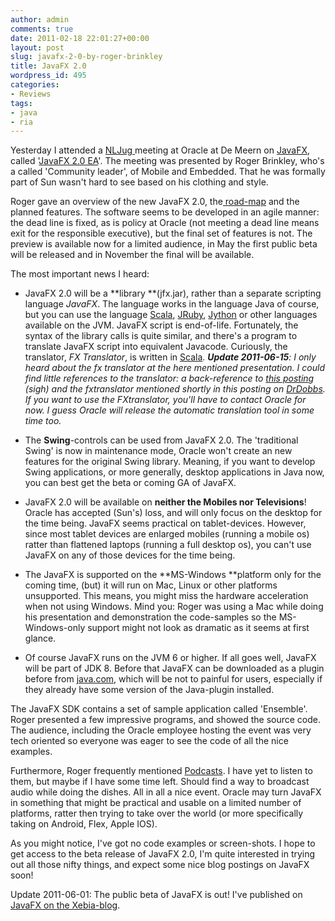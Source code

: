 ```yaml
---
author: admin
comments: true
date: 2011-02-18 22:01:27+00:00
layout: post
slug: javafx-2-0-by-roger-brinkley
title: JavaFX 2.0
wordpress_id: 495
categories:
- Reviews
tags:
- java
- ria
---
```


Yesterday I attended a [NLJug ](http://www.nljug.org/)meeting at Oracle at De Meern on [JavaFX](http://javafx.com/), called '[JavaFX 2.0 EA](http://www.nljug.org/pages/events/content/university_20110217/)'. The meeting was presented by Roger Brinkley, who's a called 'Community leader', of Mobile and Embedded. That he was formally part of Sun wasn't hard to see based on his clothing and style.

Roger gave an overview of the new JavaFX 2.0, the[ road-map](http://javafx.com/roadmap/) and the planned features. The software seems to be developed in an agile manner: the dead line is fixed, as is policy at Oracle (not meeting a dead line means exit for the responsible executive), but the final set of features is not.
The preview is available now for a limited audience, in May the first public beta will be released and in November the final will be available.

<!-- more -->The most important news I heard:



	
  * JavaFX 2.0 will be a **library **(jfx.jar), rather than a separate scripting language _JavaFX_. The language works in the language Java of course, but you can use the language [Scala](http://www.scala-lang.org/), [JRuby](http://jruby.org/), [Jython](http://www.jython.org/) or other languages available on the JVM. JavaFX script is end-of-life. Fortunately, the syntax of the library calls is quite similar, and there's a program to translate JavaFX script into equivalent Javacode. Curiously, the translator, _FX Translator_, is written in [Scala](http://www.scala-lang.org/).
_**Update 2011-06-15**: I only heard about the fx translator at the here mentioned presentation. I could find little references to the translator: a back-reference to [this postin](http://forums.oracle.com/forums/thread.jspa?threadID=2232556&tstart=45)g (sigh) and the fxtranslator mentioned shortly in this posting on [DrDobbs](http://drdobbs.com/blogs/java/229400781)._
_If you want to use the FXtranslator, you'll have to contact Oracle for now. I guess Oracle will release the automatic translation tool in some time too._

	
  * The **Swing**-controls can be used from JavaFX 2.0. The 'traditional Swing' is now in maintenance mode, Oracle won't create an new features for the original Swing library. Meaning, if you want to develop Swing applications, or more generally, desktop applications in Java now, you can best get the beta or coming GA of JavaFX.

	
  * JavaFX 2.0 will be available on **neither the Mobiles nor Televisions**! Oracle has accepted (Sun's) loss, and will only focus on the desktop for the time being.
JavaFX seems practical on tablet-devices. However, since most tablet devices are enlarged mobiles (running a mobile os) ratter than flattened laptops (running a full desktop os), you can't use JavaFX on any of those devices for the time being.

	
  * The JavaFX is supported on the **MS-Windows **platform only for the coming time, (but) it will run on Mac, Linux or other platforms unsupported. This means, you might miss the hardware acceleration when not using Windows. Mind you: Roger was using a Mac while doing his presentation and demonstration the code-samples so the MS-Windows-only support might not look as dramatic as it seems at first glance.

	
  * Of course JavaFX runs on the JVM 6 or higher. If all goes well, JavaFX will be part of JDK 8. Before that JavaFX can be downloaded as a plugin before from [java.com](http://www.java.com), which will be not to painful for users, especially if they already have some version of the Java-plugin installed.


The JavaFX SDK contains a set of sample application called 'Ensemble'. Roger presented a few impressive programs, and showed the source code. The audience, including the Oracle employee hosting the event was very tech oriented so everyone was eager to see the code of all the nice examples.

Furthermore, Roger frequently mentioned [Podcasts](http://blogs.sun.com/javaspotlight). I have yet to listen to them, but maybe if I have some time left. Should find a way to broadcast audio while doing the dishes.
All in all a nice event. Oracle may turn JavaFX in something that might be practical and usable on a limited number of platforms, ratter then trying to take over the world (or more specifically taking on Android, Flex, Apple IOS).

As you might notice, I've got no code examples or screen-shots. I hope to get access to the beta release of JavaFX 2.0, I'm quite interested in trying out all those nifty things, and expect some nice blog postings on JavaFX soon!

Update 2011-06-01: The public beta of JavaFX is out! I've published on [JavaFX on the Xebia-blog](http://blog.xebia.com/2011/05/javafx-2-0-beta/).
